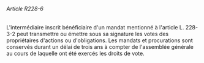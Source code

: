 ###### Article R228-6

L'intermédiaire inscrit bénéficiaire d'un mandat mentionné à l'article L. 228-3-2 peut transmettre ou émettre sous sa signature les votes des propriétaires d'actions ou d'obligations. Les mandats et procurations sont conservés durant un délai de trois ans à compter de l'assemblée générale au cours de laquelle ont été exercés les droits de vote.

